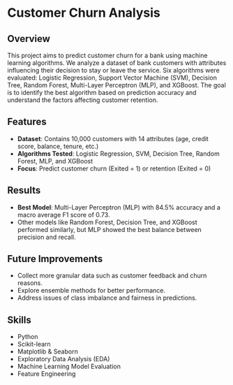 # Customer Churn Analysis

## Overview

This project aims to predict customer churn for a bank using machine learning algorithms. We analyze a dataset of bank customers with attributes influencing their decision to stay or leave the service. Six algorithms were evaluated: Logistic Regression, Support Vector Machine (SVM), Decision Tree, Random Forest, Multi-Layer Perceptron (MLP), and XGBoost. The goal is to identify the best algorithm based on prediction accuracy and understand the factors affecting customer retention.

## Features

- **Dataset**: Contains 10,000 customers with 14 attributes (age, credit score, balance, tenure, etc.)
- **Algorithms Tested**: Logistic Regression, SVM, Decision Tree, Random Forest, MLP, and XGBoost
- **Focus**: Predict customer churn (Exited = 1) or retention (Exited = 0)

## Results

- **Best Model**: Multi-Layer Perceptron (MLP) with 84.5% accuracy and a macro average F1 score of 0.73.
- Other models like Random Forest, Decision Tree, and XGBoost performed similarly, but MLP showed the best balance between precision and recall.

## Future Improvements

- Collect more granular data such as customer feedback and churn reasons.
- Explore ensemble methods for better performance.
- Address issues of class imbalance and fairness in predictions.

## Skills

- Python
- Scikit-learn
- Matplotlib & Seaborn
- Exploratory Data Analysis (EDA)
- Machine Learning Model Evaluation
- Feature Engineering
